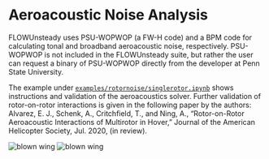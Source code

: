 # Aeroacoustic Noise Analysis

FLOWUnsteady uses PSU-WOPWOP (a FW-H code) and a BPM code for calculating tonal and broadband aeroacoustic noise, respectively.
PSU-WOPWOP is not included in the FLOWUnsteady suite, but rather the user can request a binary of PSU-WOPWOP directly from the developer at Penn State University.

The example under [`examples/rotornoise/singlerotor.ipynb`](https://nbviewer.jupyter.org/github/byuflowlab/FLOWUnsteady/blob/master/examples/rotornoise/singlerotor.ipynb) shows instructions and validation of the aeroacoustics solver.
Further validation of rotor-on-rotor interactions is given in the following paper by the authors: Alvarez, E. J., Schenk, A., Critchfield, T., and Ning, A., “Rotor-on-Rotor Aeroacoustic Interactions of Multirotor in Hover,” Journal of the American Helicopter Society, Jul. 2020, (in review).


![blown wing](../resources/vid/val_piv_multi16_005D_99_1_noise1_cropped00.gif)
![blown wing](../resources/vid/cfdnoise_ningdji_multi_005D_03_20.gif)
